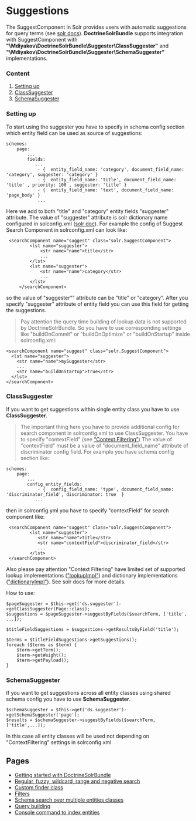 # Suggestions

The SuggestComponent in Solr provides users with automatic suggestions for query terms (see [solr docs](https://lucene.apache.org/solr/guide/6_6/suggester.html)). **DoctrineSolrBundle** supports integration with SuggestComponent with **"\Mdiyakov\DoctrineSolrBundle\Suggester\ClassSuggester"** and **"\Mdiyakov\DoctrineSolrBundle\Suggester\SchemaSuggester"** implementations.

### Content

1. [Setting up](#setting-up)
2. [ClassSuggester](#classsuggester)
3. [SchemaSuggester](#schemasuggester)


### Setting up

To start using the suggester you have to specify in schema config section which entity field can be used as source of suggestions:
```
schemes:
    page:
        ...
        fields:
           ...
            - {  entity_field_name: 'category', document_field_name: 'category', suggester: 'category' }
            - {  entity_field_name: 'title', document_field_name: 'title' , priority: 100 , suggester: 'title' }
            - {  entity_field_name: 'text', document_field_name: 'page_body' }
            ...
```
Here we add to both "title" and "category" entity fields "suggester" attribute. The value of "suggester" attribute is solr dictionary name configured in solconfig.xml ([solr doc](https://lucene.apache.org/solr/guide/6_6/suggester.html#Suggester-AddingtheSuggestSearchComponent)). For example the config of Suggest Search Component in solrconfig.xml can look like:
```
 <searchComponent name="suggest" class="solr.SuggestComponent">
         <lst name="suggester">
             <str name="name">title</str>
             ...             
         </lst>
         <lst name="suggester">
             <str name="name">category</str>
             ...
         </lst>             
     </searchComponent>
```
so the value of "suggester"" attribute can be "title" or "category". After you specify "suggester" attribute of entity field you can use this field for getting the suggestions.

> Pay attention the query time building of lookup data is not supported by DoctrineSolrBundle. So you have to use corresponding settings like "buildOnCommit" or "buildOnOptimize" or "buildOnStartup"  inside solrconfig.xml:
```
<searchComponent name="suggest" class="solr.SuggestComponent">
  <lst name="suggester">
    <str name="name">mySuggester</str>
    ...
    <str name="buildOnStartup">true</str>
  </lst>
</searchComponent>
```
 
 
### ClassSuggester 
 
If you want to get suggestions within single entity class you have to use **ClassSuggester**.
> The important thing here you have to provide additional config for search component in solrconfig.xml to use ClassSuggester. You have to specify "contextField" (see ["Context Filtering"](https://lucene.apache.org/solr/guide/6_6/suggester.html#Suggester-ContextFiltering)) The value of "contextField" must be a value of "document_field_name" attribute of discriminator config field. For example you have schema config section like:
```
schemes:
    page:
        ...
        config_entity_fields:
            - {  config_field_name: 'type', document_field_name: 'discriminator_field', discriminator: true  }
           ...
```
then in solrconfig.yml you have to specify "contextField" for search component like:
```
 <searchComponent name="suggest" class="solr.SuggestComponent">
         <lst name="suggester">
            <str name="name">title</str>
            <str name="contextField">discriminator_field</str>
            ...
         </lst>
 </searchComponent>         
```
Also please pay attention "Context Filtering" have limited set of supported lookup implementations (["lookupImpl"](https://lucene.apache.org/solr/guide/6_6/suggester.html#Suggester-LookupImplementations)) and  dictionary implementations (["dictionaryImpl"](https://lucene.apache.org/solr/guide/6_6/suggester.html#Suggester-DictionaryImplementations)). See solr docs for more details. 


How to use:
```
$pageSuggester = $this->get('ds.suggester')->getClassSuggester(Page::class);
$suggestions = $pageSuggester->suggestByFields($searchTerm, ['title', ...]);

$titleFieldSuggestions = $suggestions->getResultsByField('title');

$terms = $titleFieldSuggestions->getSuggestions();
foreach ($terms as $term) {
    $term->getTerm();
    $term->getWeight();
    $term->getPayload();
}
```  



### SchemaSuggester
If you want to get suggestions across all entity classes using shared schema config you have to use **SchemaSuggester**.
```
$schemaSuggester = $this->get('ds.suggester')->getSchemaSuggester('page');
$results = $schemaSuggester->suggestByFields($searchTerm, ['title',...]);
```
        
In this case all entity classes will be used not depending on "ContextFiltering" settings in solrconfig.xml


## Pages
* [Getting started with DoctrineSolrBundle](getting_started.md)
* [ Regular, fuzzy, wildcard, range and negative search](fuzzy_wildcard_range_negative_search.md) 
* [ Custom finder class ](custom_finder_class.md)
* [ Filters ](filters.md)
* [Schema search over multiple entities classes](schema_search.md)
* [Query building](query_building.md)
* [Console command to index entities](console.md)
